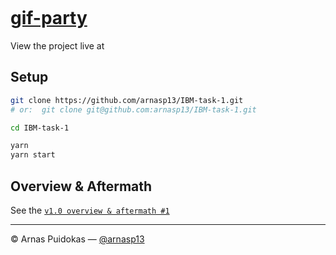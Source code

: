[![]()](https://gif-party.com)

# [gif-party](https://gif-party.arnas.org)

View the project live at [](https://gif-party.com)

## Setup

```sh
git clone https://github.com/arnasp13/IBM-task-1.git
# or:  git clone git@github.com:arnasp13/IBM-task-1.git

cd IBM-task-1

yarn
yarn start
```

## Overview & Aftermath

See the [`v1.0 overview & aftermath #1`](https://github.com/arnasp13/IBM-task-1/issues/1)

---

© Arnas Puidokas — [@arnasp13](https://github.com/arnasp13)
